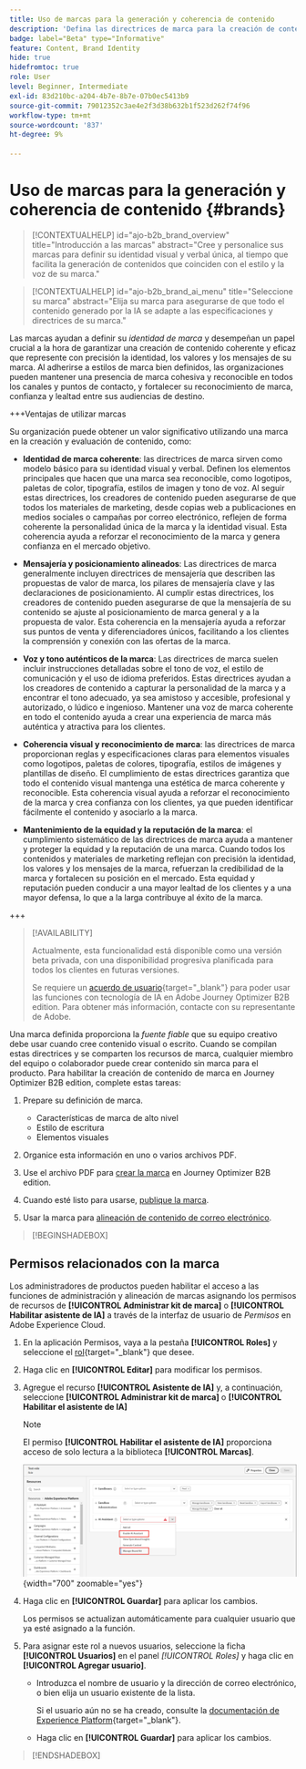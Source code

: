 ```yaml
---
title: Uso de marcas para la generación y coherencia de contenido
description: 'Defina las directrices de marca para la creación de contenido coherente: mantenga la identidad visual, la alineación de la mensajería y la voz auténtica en Journey Optimizer B2B edition.'
badge: label="Beta" type="Informative"
feature: Content, Brand Identity
hide: true
hidefromtoc: true
role: User
level: Beginner, Intermediate
exl-id: 83d210bc-a204-4b7e-8b7e-07b0ec5413b9
source-git-commit: 79012352c3ae4e2f3d38b632b1f523d262f74f96
workflow-type: tm+mt
source-wordcount: '837'
ht-degree: 9%

---
```


# Uso de marcas para la generación y coherencia de contenido {#brands}

>[!CONTEXTUALHELP]
>id="ajo-b2b_brand_overview"
>title="Introducción a las marcas"
>abstract="Cree y personalice sus marcas para definir su identidad visual y verbal única, al tiempo que facilita la generación de contenidos que coinciden con el estilo y la voz de su marca."

>[!CONTEXTUALHELP]
>id="ajo-b2b_brand_ai_menu"
>title="Seleccione su marca"
>abstract="Elija su marca para asegurarse de que todo el contenido generado por la IA se adapte a las especificaciones y directrices de su marca."

Las marcas ayudan a definir su _identidad de marca_ y desempeñan un papel crucial a la hora de garantizar una creación de contenido coherente y eficaz que represente con precisión la identidad, los valores y los mensajes de su marca. Al adherirse a estilos de marca bien definidos, las organizaciones pueden mantener una presencia de marca cohesiva y reconocible en todos los canales y puntos de contacto, y fortalecer su reconocimiento de marca, confianza y lealtad entre sus audiencias de destino.

+++Ventajas de utilizar marcas

Su organización puede obtener un valor significativo utilizando una marca en la creación y evaluación de contenido, como:

* **Identidad de marca coherente**: las directrices de marca sirven como modelo básico para su identidad visual y verbal. Definen los elementos principales que hacen que una marca sea reconocible, como logotipos, paletas de color, tipografía, estilos de imagen y tono de voz. Al seguir estas directrices, los creadores de contenido pueden asegurarse de que todos los materiales de marketing, desde copias web a publicaciones en medios sociales o campañas por correo electrónico, reflejen de forma coherente la personalidad única de la marca y la identidad visual. Esta coherencia ayuda a reforzar el reconocimiento de la marca y genera confianza en el mercado objetivo.

* **Mensajería y posicionamiento alineados**: Las directrices de marca generalmente incluyen directrices de mensajería que describen las propuestas de valor de marca, los pilares de mensajería clave y las declaraciones de posicionamiento. Al cumplir estas directrices, los creadores de contenido pueden asegurarse de que la mensajería de su contenido se ajuste al posicionamiento de marca general y a la propuesta de valor. Esta coherencia en la mensajería ayuda a reforzar sus puntos de venta y diferenciadores únicos, facilitando a los clientes la comprensión y conexión con las ofertas de la marca.

* **Voz y tono auténticos de la marca**: Las directrices de marca suelen incluir instrucciones detalladas sobre el tono de voz, el estilo de comunicación y el uso de idioma preferidos. Estas directrices ayudan a los creadores de contenido a capturar la personalidad de la marca y a encontrar el tono adecuado, ya sea amistoso y accesible, profesional y autorizado, o lúdico e ingenioso. Mantener una voz de marca coherente en todo el contenido ayuda a crear una experiencia de marca más auténtica y atractiva para los clientes.

* **Coherencia visual y reconocimiento de marca**: las directrices de marca proporcionan reglas y especificaciones claras para elementos visuales como logotipos, paletas de colores, tipografía, estilos de imágenes y plantillas de diseño. El cumplimiento de estas directrices garantiza que todo el contenido visual mantenga una estética de marca coherente y reconocible. Esta coherencia visual ayuda a reforzar el reconocimiento de la marca y crea confianza con los clientes, ya que pueden identificar fácilmente el contenido y asociarlo a la marca.

* **Mantenimiento de la equidad y la reputación de la marca**: el cumplimiento sistemático de las directrices de marca ayuda a mantener y proteger la equidad y la reputación de una marca. Cuando todos los contenidos y materiales de marketing reflejan con precisión la identidad, los valores y los mensajes de la marca, refuerzan la credibilidad de la marca y fortalecen su posición en el mercado. Esta equidad y reputación pueden conducir a una mayor lealtad de los clientes y a una mayor defensa, lo que a la larga contribuye al éxito de la marca.

+++

>[!AVAILABILITY]
>
>Actualmente, esta funcionalidad está disponible como una versión beta privada, con una disponibilidad progresiva planificada para todos los clientes en futuras versiones.
>
>Se requiere un [acuerdo de usuario](https://www.adobe.com/legal/licenses-terms/adobe-dx-gen-ai-user-guidelines.html){target="_blank"} para poder usar las funciones con tecnología de IA en Adobe Journey Optimizer B2B edition. Para obtener más información, contacte con su representante de Adobe.

Una marca definida proporciona la _fuente fiable_ que su equipo creativo debe usar cuando cree contenido visual o escrito. Cuando se compilan estas directrices y se comparten los recursos de marca, cualquier miembro del equipo o colaborador puede crear contenido sin marca para el producto. Para habilitar la creación de contenido de marca en Journey Optimizer B2B edition, complete estas tareas:

1. Prepare su definición de marca.

   * Características de marca de alto nivel
   * Estilo de escritura
   * Elementos visuales

1. Organice esta información en uno o varios archivos PDF.

1. Use el archivo PDF para [crear la marca](./brands-manage-create.md#create-and-define-a-brand) en Journey Optimizer B2B edition.

1. Cuando esté listo para usarse, [publique la marca](./brands-manage-create.md#publish-the-brand).

1. Usar la marca para [alineación de contenido de correo electrónico](./brand-alignment.md).
<!-- 
1. Use the brand to generate content. -->

>[!BEGINSHADEBOX]

## Permisos relacionados con la marca

Los administradores de productos pueden habilitar el acceso a las funciones de administración y alineación de marcas asignando los permisos de recursos de **[!UICONTROL Administrar kit de marca]** o **[!UICONTROL Habilitar asistente de IA]** a través de la interfaz de usuario de _Permisos_ en Adobe Experience Cloud.

1. En la aplicación Permisos, vaya a la pestaña **[!UICONTROL Roles]** y seleccione el [rol](https://experienceleague.adobe.com/es/docs/experience-platform/access-control/abac/permissions-ui/roles?lang=es){target="_blank"} que desee.

1. Haga clic en **[!UICONTROL Editar]** para modificar los permisos.

1. Agregue el recurso **[!UICONTROL Asistente de IA]** y, a continuación, seleccione **[!UICONTROL Administrar kit de marca]** o **[!UICONTROL Habilitar el asistente de IA]**

   >[!NOTE]
   >
   >El permiso **[!UICONTROL Habilitar el asistente de IA]** proporciona acceso de solo lectura a la biblioteca **[!UICONTROL Marcas]**.

   ![Agregar permiso de asistente de IA para el acceso a marcas](./assets/brands-aep-permissions.png){width="700" zoomable="yes"}

1. Haga clic en **[!UICONTROL Guardar]** para aplicar los cambios.

   Los permisos se actualizan automáticamente para cualquier usuario que ya esté asignado a la función.

1. Para asignar este rol a nuevos usuarios, seleccione la ficha **[!UICONTROL Usuarios]** en el panel _[!UICONTROL Roles]_ y haga clic en **[!UICONTROL Agregar usuario]**.

   * Introduzca el nombre de usuario y la dirección de correo electrónico, o bien elija un usuario existente de la lista.

     Si el usuario aún no se ha creado, consulte la [documentación de Experience Platform](https://experienceleague.adobe.com/es/docs/experience-platform/access-control/abac/permissions-ui/users){target="_blank"}.

   * Haga clic en **[!UICONTROL Guardar]** para aplicar los cambios.

>[!ENDSHADEBOX]
